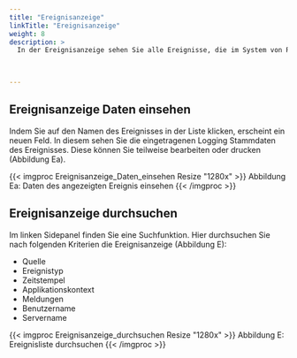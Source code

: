 ```yaml
---
title: "Ereignisanzeige"
linkTitle: "Ereignisanzeige"
weight: 8
description: >
  In der Ereignisanzeige sehen Sie alle Ereignisse, die im System von Rooms vorgefallen sind. Beispiele hierzu sind Error Anzeigen oder Warnungen.  
 


---
```

## Ereignisanzeige Daten einsehen 
Indem Sie auf den Namen des Ereignisses in der Liste klicken, erscheint ein neuen Feld. In diesem sehen Sie die eingetragenen Logging Stammdaten des Ereignisses. Diese können Sie teilweise bearbeiten oder drucken (Abbildung Ea).

{{< imgproc Ereignisanzeige_Daten_einsehen Resize "1280x" >}}
Abbildung Ea: Daten des angezeigten Ereignis einsehen
{{< /imgproc >}}

## Ereignisanzeige durchsuchen
Im linken Sidepanel finden Sie eine Suchfunktion. Hier durchsuchen Sie nach folgenden Kriterien die Ereignisanzeige (Abbildung E): 
* Quelle
* Ereignistyp 
* Zeitstempel
* Applikationskontext 
* Meldungen
* Benutzername
* Servername

{{< imgproc Ereignisanzeige_durchsuchen Resize "1280x" >}}
Abbildung E: Ereignisliste durchsuchen
{{< /imgproc >}}



